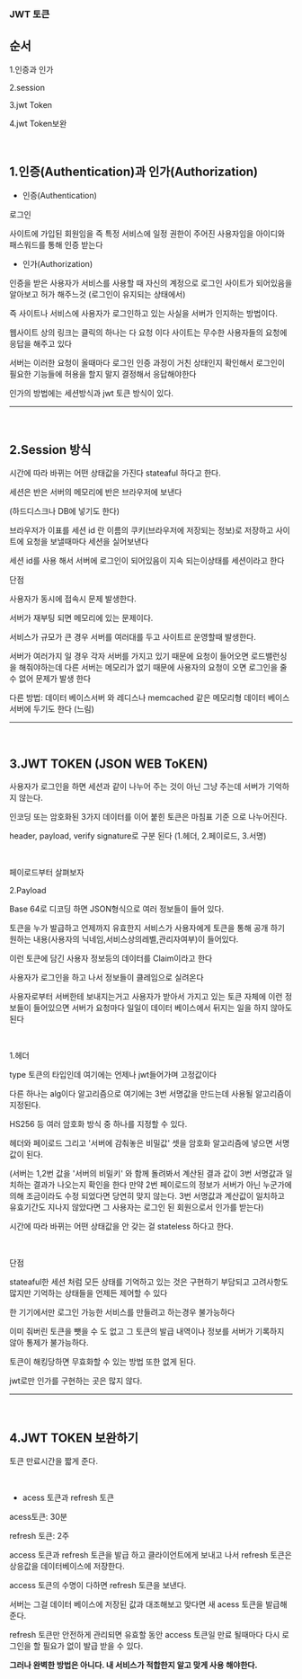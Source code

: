 ### JWT 토큰


순서
---
1.인증과 인가

2.session

3.jwt Token

4.jwt Token보완

&nbsp;

1.인증(Authentication)과 인가(Authorization)
---

- 인증(Authentication)

로그인

사이트에 가입된 회원임을  즉 특정 서비스에 일정 권한이 주어진 사용자임을 아이디와 패스워드를 통해 인증 받는다

- 인가(Authorization)

인증을 받은 사용자가 서비스를 사용할 때 자신의 계정으로 로그인 사이트가 되어있음을 알아보고 허가 해주느것
(로그인이 유지되는 상태에서)

즉 사이트나 서비스에 사용자가 로그인하고 있는 사실을 서버가 인지하는 방법이다.

웹사이트 상의 링크는 클릭의 하나는 다 요청 이다  사이트는 무수한 사용자들의 요청에 응답을 해주고 있다 

서버는 이러한 요청이 올때마다 로그인 인증 과정이 거친 상태인지 확인해서 로그인이 필요한 기능들에 허용을 할지 말지 결정해서 응답해야한다

인가의 방법에는 세션방식과 jwt 토큰 방식이 있다.

---
&nbsp;

2.Session 방식
---
시간에 따라 바뀌는 어떤 상태값을 가진다 stateaful 하다고 한다.

세션은 반은 서버의 메모리에 반은 브라우저에 보낸다 

(하드디스크나 DB에 넣기도 한다)


브라우저가 이표를 세션 id 란 이름의 쿠키(브라우저에 저장되는 정보)로 저장하고 사이트에 요청을 보낼때마다 세션을 실어보낸다


세션 id를 사용 해서 서버에 로그인이 되어있음이 지속 되는이상태를 세션이라고 한다 


단점

 사용자가 동시에 접속시 문제 발생한다.

 서버가 재부팅 되면 메모리에 있는 문제이다.

서비스가 규모가 큰 경우 서버를 여러대를 두고 사이트르 운영할때 발생한다.

서버가 여러가지 일 경우 각자 서버를 가지고 있기 때문에 요청이 들어오면 로드밸런싱을 해줘야하는데 다른 서버는 메모리가 없기 때문에 사용자의 요청이 오면 로그인을 줄 수 없어 문제가 발생 한다 

다른 방법: 데이터 베이스서버 와 레디스나 memcached 같은 메모리형 데이터 베이스 서버에 두기도 한다 (느림)

-----
&nbsp;

3.JWT TOKEN (JSON WEB ToKEN)
---

사용자가 로그인을 하면 세션과 같이 나누어 주는 것이 아닌 그냥 주는데 서버가 기억하지 않는다.

인코딩 또는 암호화된 3가지 데이터를 이어 붙힌 토큰은 마침표 기준 으로 나누어진다.  

header, payload, verify signature로 구분 된다 (1.헤더, 2.페이로드, 3.서명)

&nbsp;

페이로드부터 살펴보자

2.Payload

Base 64로 디코딩 하면 JSON형식으로 여러 정보들이 들어 있다.

토큰을 누가 발급하고 언제까지 유효한지 서비스가 사용자에게 토큰을 통해 공개 하기 원하는 내용(사용자의 닉네임,서비스상의레벨,관리자여부)이 들어있다.

이런 토큰에 담긴 사용자 정보등의 데이터를 Claim이라고 한다

사용자가 로그인을 하고 나서 정보들이 클레임으로 실려온다 

사용자로부터 서버한테 보내지는거고 사용자가 받아서 가지고 있는 토큰 자체에 이런 정보들이 들어있으면 서버가 요청마다 일일이 데이터 베이스에서 뒤지는 일을 하지 않아도 된다 

&nbsp;

1.헤더

type 토큰의 타입인데 여기에는 언제나 jwt들어가며 고정값이다

다른 하나는 alg이다 알고리즘으로 여기에는 3번 서명값을 만드는데 사용될 알고리즘이 지정된다.

HS256 등 여러 암호화 방식 중 하나를 지정할 수 있다.

헤더와 페이로드 그리고 '서버에 감춰놓은 비밀값' 셋을 암호화 알고리즘에 넣으면 서명 값이 된다. 

(서버는 1,2번 값을 '서버의 비밀키' 와 함께 돌려봐서 계산된 결과 값이 3번 서명값과 일치하는 결과가 나오는지 확인을 한다 
만약 2번 페이로드의 정보가 서버가 아닌 누군가에 의해 조금이라도 수정 되었다면 당연히 맞지 않는다. 3번 서명값과 계산값이 일치하고 유효기간도 지나지 않았다면 그 사용자는 로그인 된 회원으로서 인가를 받는다)

시간에 따라 바뀌는 어떤 상태값을 안 갖는 걸 stateless 하다고 한다.

&nbsp;


단점

stateaful한 세션 처럼 모든 상태를 기억하고 있는 것은 구현하기 부담되고 고려사항도 많지만 기억하는 상태들을 언제든 제어할 수 있다

한 기기에서만 로그인 가능한 서비스를 만들려고 하는경우 불가능하다

이미 줘버린 토큰을 뺏을 수 도 없고 그 토큰의 발급 내역이나 정보를 서버가 기록하지 않아 통제가 불가능하다.

토큰이 해킹당하면 무효화할 수 있는 방법 또한 없게 된다.

jwt로만 인가를 구현하는 곳은 많지 않다.

----

&nbsp;

4.JWT TOKEN 보완하기
---

토큰 만료시간을 짧게 준다.

&nbsp;

- acess 토큰과 refresh 토큰 

acess토큰: 30분

refresh 토큰: 2주 

access 토큰과 refresh 토큰을 발급 하고 클라이언트에게 보내고 나서 refresh 토큰은 상응값을 데이터베이스에 저장한다.

access 토큰의 수명이 다하면 refresh 토큰을 보낸다.


서버는 그걸 데이터 베이스에 저장된 값과 대조해보고 맞다면 새 acess 토큰을 발급해준다.


 refresh 토큰만 안전하게 관리되면 유효할 동안 access 토큰일 만료 될때마다 다시 로그인을 할 필요가 없이 발급 받을 수 있다.


__그러나 완벽한 방법은 아니다. 내 서비스가 적합한지 알고 맞게 사용 해야한다.__